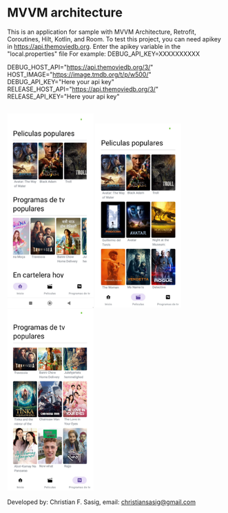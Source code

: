 # MVVM architecture

This is an application for sample with MVVM Architecture, Retrofit, Coroutines, Hilt, Kotlin, and Room.
To test this project, you can need apikey in https://api.themoviedb.org.
Enter the apikey variable in the "local.properties" file
For example: DEBUG_API_KEY=XXXXXXXXXX

DEBUG_HOST_API="https://api.themoviedb.org/3/"
</br>
HOST_IMAGE="https://image.tmdb.org/t/p/w500/"
</br>
DEBUG_API_KEY="Here your api key"
</br>
RELEASE_HOST_API="https://api.themoviedb.org/3/"
</br>
RELEASE_API_KEY="Here your api key"
</br>
</br>

<img src="/screenshots/screenshot_1.jpg" width="200" />
<img src="/screenshots/screenshot_2.jpg" width="200" />
<img src="/screenshots/screenshot_3.jpg" width="200" />

Developed by: Christian F. Sasig, email: christiansasig@gmail.com